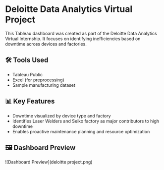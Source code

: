 # Deloitte Data Analytics Virtual Project

This Tableau dashboard was created as part of the Deloitte Data Analytics Virtual Internship. It focuses on identifying inefficiencies based on downtime across devices and factories.

## 🛠 Tools Used
- Tableau Public
- Excel (for preprocessing)
- Sample manufacturing dataset

## 📊 Key Features
- Downtime visualized by device type and factory
- Identifies Laser Welders and Seiko factory as major contributors to high downtime
- Enables proactive maintenance planning and resource optimization

## 🖼 Dashboard Preview
![Dashboard Preview](deloitte project.png)


